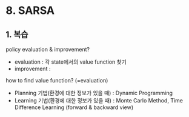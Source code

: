 # 8. SARSA
## 1. 복습
policy evaluation & improvement?
- evaluation : 각 state에서의 value function 찾기
- improvement : 

how to find value function? (=evaluation)
- Planning 기법(환경에 대한 정보가 있을 때) : Dynamic Programming 
- Learning 기법(환경에 대한 정보가 있을 때) : Monte Carlo Method, Time Difference Learning (forward & backward view)
